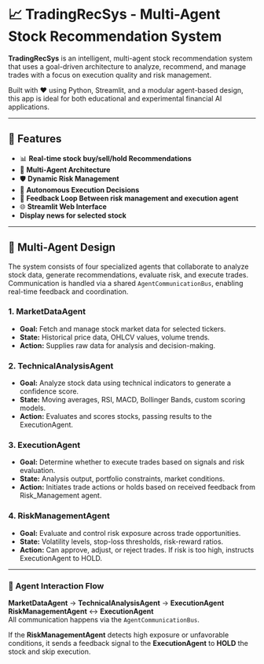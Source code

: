 # 📈 TradingRecSys - Multi-Agent Stock Recommendation System

**TradingRecSys** is an intelligent, multi-agent stock recommendation system that uses a goal-driven architecture to analyze, recommend, and manage trades with a focus on execution quality and risk management.

Built with ❤️ using Python, Streamlit, and a modular agent-based design, this app is ideal for both educational and experimental financial AI applications.

---

## 🚀 Features

- 📊 **Real-time stock buy/sell/hold Recommendations**
- 🧠 **Multi-Agent Architecture**
- 🛡️ **Dynamic Risk Management**
- 🤖 **Autonomous Execution Decisions**
- 🔁 **Feedback Loop Between risk management and execution agent**
- 🌐 **Streamlit Web Interface**
-    **Display news for selected stock**

---

## 🧩 Multi-Agent Design

The system consists of four specialized agents that collaborate to analyze stock data, generate recommendations, evaluate risk, and execute trades. Communication is handled via a shared `AgentCommunicationBus`, enabling real-time feedback and coordination.

### 1. MarketDataAgent
- **Goal:** Fetch and manage stock market data for selected tickers.
- **State:** Historical price data, OHLCV values, volume trends.
- **Action:** Supplies raw data for analysis and decision-making.

### 2. TechnicalAnalysisAgent
- **Goal:** Analyze stock data using technical indicators to generate a confidence score.
- **State:** Moving averages, RSI, MACD, Bollinger Bands, custom scoring models.
- **Action:** Evaluates and scores stocks, passing results to the ExecutionAgent.

### 3. ExecutionAgent
- **Goal:** Determine whether to execute trades based on signals and risk evaluation.
- **State:** Analysis output, portfolio constraints, market conditions.
- **Action:** Initiates trade actions or holds based on received feedback from Risk_Management agent.

### 4. RiskManagementAgent
- **Goal:** Evaluate and control risk exposure across trade opportunities.
- **State:** Volatility levels, stop-loss thresholds, risk-reward ratios.
- **Action:** Can approve, adjust, or reject trades. If risk is too high, instructs ExecutionAgent to HOLD.

---

### 🔁 Agent Interaction Flow

**MarketDataAgent** → **TechnicalAnalysisAgent** → **ExecutionAgent**  
**RiskManagementAgent** ↔ **ExecutionAgent**  
All communication happens via the `AgentCommunicationBus`.

If the **RiskManagementAgent** detects high exposure or unfavorable conditions, it sends a feedback signal to the **ExecutionAgent** to **HOLD** the stock and skip execution.
